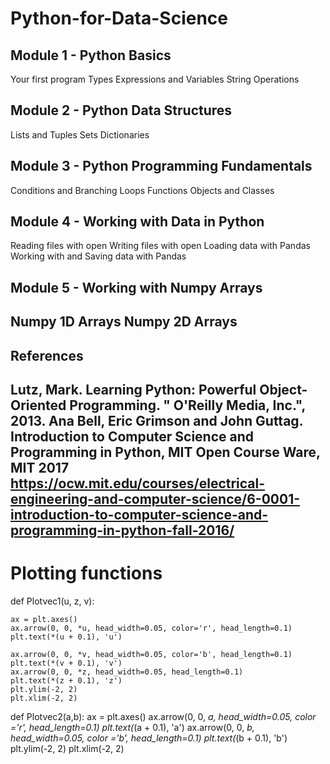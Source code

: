 # Python-for-Data-Science

## Module 1 - Python Basics

Your first program
Types
Expressions and Variables
String Operations

## Module 2 - Python Data Structures

Lists and Tuples
Sets
Dictionaries

## Module 3 - Python Programming Fundamentals

Conditions and Branching
Loops
Functions
Objects and Classes

## Module 4 - Working with Data in Python

Reading files with open
Writing files with open
Loading data with Pandas
Working with and Saving data with Pandas

## Module 5 - Working with Numpy Arrays
Numpy 1D Arrays
Numpy 2D Arrays
---
## References
Lutz, Mark. Learning Python: Powerful Object-Oriented Programming. " O'Reilly Media, Inc.", 2013.
Ana Bell, Eric Grimson and John Guttag.  Introduction to Computer Science and Programming in Python, MIT Open Course Ware, MIT 2017
https://ocw.mit.edu/courses/electrical-engineering-and-computer-science/6-0001-introduction-to-computer-science-and-programming-in-python-fall-2016/
---
# Plotting functions
def Plotvec1(u, z, v):
    
    ax = plt.axes()
    ax.arrow(0, 0, *u, head_width=0.05, color='r', head_length=0.1)
    plt.text(*(u + 0.1), 'u')
    
    ax.arrow(0, 0, *v, head_width=0.05, color='b', head_length=0.1)
    plt.text(*(v + 0.1), 'v')
    ax.arrow(0, 0, *z, head_width=0.05, head_length=0.1)
    plt.text(*(z + 0.1), 'z')
    plt.ylim(-2, 2)
    plt.xlim(-2, 2)

def Plotvec2(a,b):
    ax = plt.axes()
    ax.arrow(0, 0, *a, head_width=0.05, color ='r', head_length=0.1)
    plt.text(*(a + 0.1), 'a')
    ax.arrow(0, 0, *b, head_width=0.05, color ='b', head_length=0.1)
    plt.text(*(b + 0.1), 'b')
    plt.ylim(-2, 2)
    plt.xlim(-2, 2)